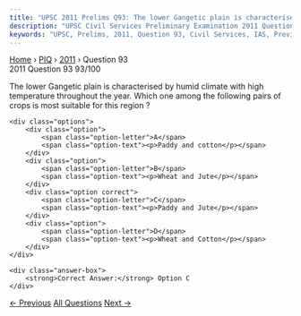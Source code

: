 ```yaml
---
title: "UPSC 2011 Prelims Q93: The lower Gangetic plain is characterised by humid climate w..."
description: "UPSC Civil Services Preliminary Examination 2011 Question 93 with options and answer"
keywords: "UPSC, Prelims, 2011, Question 93, Civil Services, IAS, Previous Year Questions"
---
```


<nav class="breadcrumb">
    <a href="../../">Home</a>
    <span>›</span>
    <a href="../">PIQ</a>
    <span>›</span>
    <a href="./">2011</a>
    <span>›</span>
    <span>Question 93</span>
</nav>

<div class="question-header">
    <div class="question-meta">
        <span class="year-badge">2011</span>
        <span class="question-number">Question 93</span>
        <span class="progress">93/100</span>
    </div>
    <div class="progress-bar">
        <div class="progress-fill" style="width: 93.0%"></div>
    </div>
</div>

<div class="question-content">
    <div class="question-text">
        <p>The lower Gangetic plain is characterised by humid climate with high temperature throughout the year. Which one among the following pairs of crops is most suitable for this region ?</p>
    </div>
    
    <div class="options">
        <div class="option">
            <span class="option-letter">A</span>
            <span class="option-text"><p>Paddy and cotton</p></span>
        </div>
        <div class="option">
            <span class="option-letter">B</span>
            <span class="option-text"><p>Wheat and Jute</p></span>
        </div>
        <div class="option correct">
            <span class="option-letter">C</span>
            <span class="option-text"><p>Paddy and Jute</p></span>
        </div>
        <div class="option">
            <span class="option-letter">D</span>
            <span class="option-text"><p>Wheat and Cotton</p></span>
        </div>
    </div>

    <div class="answer-box">
        <strong>Correct Answer:</strong> Option C
    </div>
</div>

<div class="question-nav">
    <a href="../q092-regarding-the-indus-valley-civilization-consider-t/" class="nav-btn prev">← Previous</a>
    <a href="../" class="nav-btn center">All Questions</a>
    <a href="../q094-what-could-be-the-main-reason-reasons-for-the-form/" class="nav-btn next">Next →</a>
</div>
